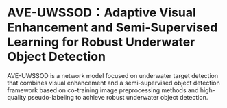 # AVE-UWSSOD：Adaptive Visual Enhancement and Semi-Supervised Learning for Robust Underwater Object Detection
AVE-UWSSOD is a network model focused on underwater target detection that combines visual enhancement and a semi-supervised object detection framework based on co-training image preprocessing methods and high-quality pseudo-labeling to achieve robust underwater object detection.
